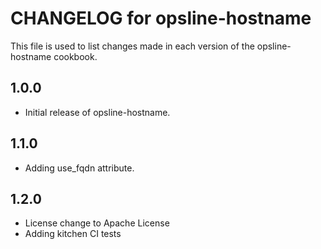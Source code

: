 # CHANGELOG for opsline-hostname

This file is used to list changes made in each version of the opsline-hostname cookbook.

## 1.0.0
* Initial release of opsline-hostname.

## 1.1.0
* Adding use_fqdn attribute.

## 1.2.0
* License change to Apache License
* Adding kitchen CI tests
